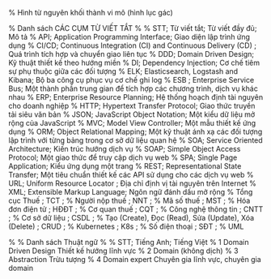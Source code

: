 
<!--Danh sách bảng-->

<!--Danh sách hình ảnh-->
% Hình từ nguyên khối thành vi mô (hình lục gác)
<!-- \include{0 Danh sách mã nguồn} -->
<!-- \include{0 Danh sách CÁC CỤM TỪ VIẾT TẮT} -->
% Danh sách CÁC CỤM TỪ VIẾT TẮT
%
% STT; Từ viết tắt; Từ viết đầy đủ; Mô tả
% API; Application Programming Interface; Giao diện lập trình ứng dụng
% CI/CD; Continuous Integration (CI) and Continuous Delivery (CD) ; Quá trình tích hợp và chuyển giao liên tục
% DDD; Domain Driven Design; Kỹ thuật thiết kế theo hướng miền
% DI; Dependency Injection; Cơ chế tiêm sự phụ thuộc giữa các đối tượng
% ELK; Elasticsearch, Logstash and Kibana; Bộ ba công cụ phục vụ cơ chế ghi log
% ESB ; Enterprise Service Bus; Một thành phần trung gian để tích hợp các chương trình, dịch vụ khác nhau
% ERP; Enterprise Resource Planning; Hệ thống hoạch định tài nguyên cho doanh nghiệp
% HTTP; Hypertext Transfer Protocol; Giao thức truyền tải siêu văn bản
% JSON; JavaScript Object Notation; Một kiểu dữ liệu mở rộng của JavaScript
% MVC; Model View Controller; Một mẫu thiết kế ứng dụng
% ORM; Object Relational Mapping; Một kỹ thuật ánh xạ các đối tượng lập trình với từng bảng trong cơ sở dữ liệu quan hệ
% SOA; Service Oriented Architecture; Kiến trúc hướng dịch vụ
% SOAP; Simple Object Access Protocol; Một giao thức để truy cập dịch vụ web
% SPA; Single Page Application; Kiểu ứng dụng một trang
% REST; Representational State Transfer; Một tiêu chuẩn thiết kế các API sử dụng cho các dịch vụ web
% URL; Uniform Resource Locator ; Địa chỉ định vị tài nguyên trên Internet
% XML; Extensible Markup Language; Ngôn ngữ đánh dấu mở rộng
% Tổng cục Thuế ; TCT ;
% Người nộp thuế ; NNT ;
% Mã số thuế ; MST ;
% Hóa đơn điện tử ; HĐĐT ;
% Cơ quan thuế ; CQT ;
% Công nghệ thông tin ; CNTT ;
% Cơ sở dữ liệu ; CSDL ;
% Tạo (Create), Đọc (Read), Sửa (Update), Xóa (Delete) ; CRUD ;
% Kubernetes ; K8s ;
% Số điện thoại ; SĐT ;
% UML

<!-- \include{0 Danh sách Thuật ngữ} -->
%
% Danh sách Thuật ngữ
%
% STT; Tiếng Anh; Tiếng Việt
% 1 Domain Driven Design Thiết kế hướng lĩnh vực
% 2 Domain (không dịch)
% 3 Abstraction Trừu tượng
% 4 Domain expert Chuyên gia lĩnh vực, chuyên gia domain
